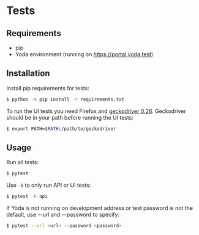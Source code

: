# Tests

## Requirements
- pip
- Yoda environment (running on https://portal.yoda.test)

## Installation
Install pip requirements for tests:
```bash
$ python -m pip install -r requirements.txt
```

To run the UI tests you need Firefox and [geckodriver 0.26](https://github.com/mozilla/geckodriver/releases/tag/v0.26.0).
Geckodriver should be in your path before running the UI tests:
```bash
$ export PATH=$PATH:/path/to/geckodriver
```

## Usage
Run all tests:
```bash
$ pytest
```

Use `-k` to only run API or UI tests:
```bash
$ pytest -k api
```

If Yoda is not running on development address or test password is not the default, use --url and --password to specify:
```bash
$ pytest --url <url> --password <password>
```
